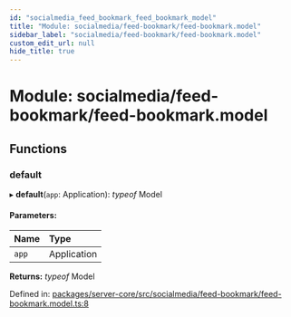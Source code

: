 ```yaml
---
id: "socialmedia_feed_bookmark_feed_bookmark_model"
title: "Module: socialmedia/feed-bookmark/feed-bookmark.model"
sidebar_label: "socialmedia/feed-bookmark/feed-bookmark.model"
custom_edit_url: null
hide_title: true
---
```


# Module: socialmedia/feed-bookmark/feed-bookmark.model

## Functions

### default

▸ **default**(`app`: Application): *typeof* Model

#### Parameters:

Name | Type |
:------ | :------ |
`app` | Application |

**Returns:** *typeof* Model

Defined in: [packages/server-core/src/socialmedia/feed-bookmark/feed-bookmark.model.ts:8](https://github.com/xr3ngine/xr3ngine/blob/a16a45d7e/packages/server-core/src/socialmedia/feed-bookmark/feed-bookmark.model.ts#L8)
